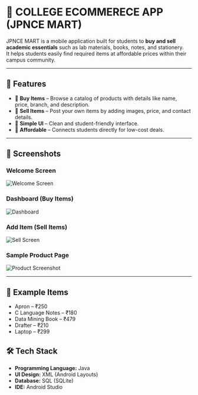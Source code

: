 
# 📘 COLLEGE ECOMMERECE APP (JPNCE MART)

JPNCE MART is a mobile application built for students to **buy and sell academic essentials** such as lab materials, books, notes, and stationery.  
It helps students easily find required items at affordable prices within their campus community.

---

## 🚀 Features
- 🔹 **Buy Items** – Browse a catalog of products with details like name, price, branch, and description.  
- 🔹 **Sell Items** – Post your own items by adding images, price, and contact details.  
- 🔹 **Simple UI** – Clean and student-friendly interface.  
- 🔹 **Affordable** – Connects students directly for low-cost deals.  

---

## 📱 Screenshots

### Welcome Screen  
![Welcome Screen](flash.jpg)


### Dashboard (Buy Items)  
![Dashboard](dash.jpg)

### Add Item (Sell Items)  
![Sell Screen](seller.jpg)

### Sample Product Page  
![Product Screenshot](buyer.jpg)

---

## 🛒 Example Items
- Apron – ₹250  
- C Language Notes – ₹180  
- Data Mining Book – ₹479  
- Drafter – ₹210  
- Laptop – ₹299  


## 🛠️ Tech Stack
- **Programming Language:** Java  
- **UI Design:** XML (Android Layouts)  
- **Database:** SQL (SQLite)  
- **IDE:** Android Studio  
